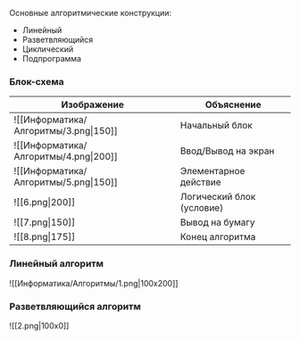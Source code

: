 Основные алгоритмические конструкции:
- Линейный
- Разветвляющийся
- Циклический
- Подпрограмма
### Блок-схема
| Изображение | Объяснение |
| ---- | ---- |
| ![[Информатика/Алгоритмы/3.png\|150]] | Начальный блок |
| ![[Информатика/Алгоритмы/4.png\|200]] | Ввод/Вывод на экран |
| ![[Информатика/Алгоритмы/5.png\|150]] | Элементарное действие |
| ![[6.png\|200]] | Логический блок (условие) |
| ![[7.png\|150]] | Вывод на бумагу |
| ![[8.png\|175]]| Конец алгоритма |
### Линейный алгоритм
![[Информатика/Алгоритмы/1.png|100x200]]

### Разветвляющийся алгоритм
![[2.png|100x0]]
